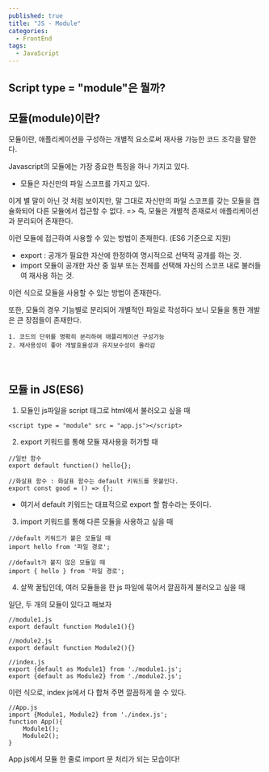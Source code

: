 ```yaml
---
published: true
title: "JS - Module"
categories:
  - FrontEnd
tags:
  - JavaScript
---
```


## Script type = "module"은 뭘까?

## 모듈(module)이란?

모듈이란, 애플리케이션을 구성하는 개별적 요소로써 재사용 가능한 코드 조각을 말한다.

Javascript의 모듈에는 가장 중요한 특징을 하나 가지고 있다.

- 모듈은 자신만의 파일 스코프를 가지고 있다.

이게 별 말이 아닌 것 처럼 보이지만, 말 그대로 자신만의 파일 스코프를 갖는 모듈을 캡슐화되어 다른 모듈에서 접근할 수 없다.
=> 즉, 모듈은 개별적 존재로서 애플리케이션과 분리되어 존재한다.
ㅤ
ㅤ
ㅤ

이런 모듈에 접근하여 사용할 수 있는 방법이 존재한다. (ES6 기준으로 지원)

- export : 공개가 필요한 자산에 한정하여 명시적으로 선택적 공개를 하는 것.
- import 모듈이 공개한 자산 중 일부 또는 전체를 선택해 자신의 스코프 내로 불러들여 재사용 하는 것.

이런 식으로 모듈을 사용할 수 있는 방법이 존재한다.
ㅤ
ㅤ
ㅤ

또한, 모듈의 경우 기능별로 분리되어 개별적인 파일로 작성하다 보니 모듈을 통한 개발은 큰 장점들이 존재한다.

    1. 코드의 단위를 명확히 분리하여 애플리케이션 구성가능
    2. 재사용성이 좋아 개발효율성과 유지보수성이 올라감

ㅤ
ㅤ
ㅤ

## 모듈 in JS(ES6)

1. 모듈인 js파일을 script 태그로 html에서 불러오고 싶을 때

```
<script type = "module" src = "app.js"></script>
```

2.  export 키워드를 통해 모듈 재사용을 허가할 때

```
//일반 함수
export default function() hello{};

//화살표 함수 : 화살표 함수는 default 키워드를 못붙인다.
export const good = () => {};
```

- 여기서 default 키워드는 대표적으로 export 할 함수라는 뜻이다.

3. import 키워드를 통해 다른 모듈을 사용하고 싶을 때

```
//default 키워드가 붙은 모듈일 때
import hello from '파일 경로';

//default가 붙지 않은 모듈일 때
import { hello } from '파일 경로';
```

4. 살짝 꿀팁인데, 여러 모듈들을 한 js 파일에 묶어서 깔끔하게 불러오고 싶을 때

일단, 두 개의 모듈이 있다고 해보자

```
//module1.js
export default function Module1(){}
```

```
//module2.js
export default function Module2(){}
```

```
//index.js
export {default as Module1} from './module1.js';
export {default as Module2} from './module2.js';
```

이런 식으로, index js에서 다 합쳐 주면 깔끔하게 쓸 수 있다.

```
//App.js
import {Module1, Module2} from './index.js';
function App(){
	Module1();
	Module2();
}
```

App.js에서 모듈 한 줄로 import 문 처리가 되는 모습이다!
